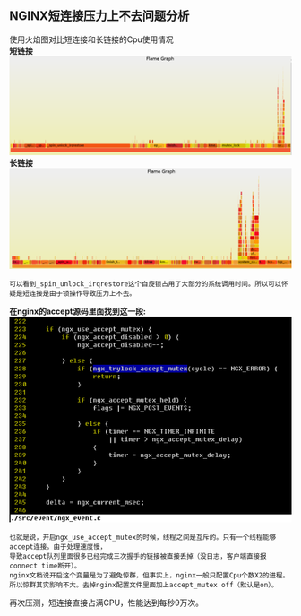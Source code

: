 NGINX短连接压力上不去问题分析 
---
使用火焰图对比短连接和长链接的Cpu使用情况  
__短链接__  
![短链接](/doc/image/fireframe1.png)
__长链接__
![长链接](/doc/image/fireframe2.png)
 
    可以看到_spin_unlock_irqrestore这个自旋锁占用了大部分的系统调用时间。所以可以怀疑是短连接是由于锁操作导致压力上不去。

__在nginx的accept源码里面找到这一段:__  
![code](/doc/image/code.png)

    也就是说，开启ngx_use_accept_mutex的时候，线程之间是互斥的。只有一个线程能够accept连接。由于处理速度慢，
    导致accept队列里面很多已经完成三次握手的链接被直接丢掉（没日志，客户端直接报connect time断开）。
    nginx文档说开启这个变量是为了避免惊群，但事实上，nginx一般只配置Cpu个数X2的进程。
    所以惊群其实影响不大。去掉nginx配置文件里面加上accept_mutex off（默认是on）。  

再次压测，短连接直接占满CPU，性能达到每秒9万次。



